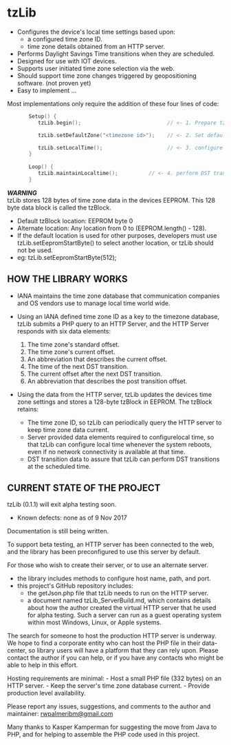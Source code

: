 # tzLib


- Configures the device's local time settings based upon:
	-	a configured time zone ID.
	-	time zone details obtained from an HTTP server.
- Performs Daylight Savings Time transitions when they are scheduled.
- Designed for use with IOT devices.
- Supports user initiated time zone selection via the web.
- Should support time zone changes triggered by geopositioning software. (not proven yet)
- Easy to implement ...

Most implementations only require the addition of these four lines of code:
```cpp		
	   Setup() {
	      tzLib.begin();                         	// <- 1. Prepare tzLib to run

	      tzLib.setDefaultZone("<timezone id>"); 	// <- 2. Set default timezone

	      tzLib.setLocalTime();                  	// <- 3. configure local time   
	   }
		   
	   Loop() {
	      tzLib.maintainLocaltime();          // <- 4. perform DST transitions & keeps time zone data current.
	   }
```
**_WARNING_**  
tzLib stores 128 bytes of time zone data in the devices EEPROM. This 128 byte data block is called the tzBlock.
- 	Default tzBlock location:  EEPROM byte 0
- 	Alternate location:  Any location from 0 to (EEPROM.length() - 128).
- 	If the default location is used for other purposes, developers must use tzLib.setEepromStartByte() to select another location, or tzLib should not be used.
-	eg: tzLib.setEepromStartByte(512);



## HOW THE LIBRARY WORKS 

- IANA maintains the time zone database that communication companies and OS vendors use to manage local time world wide. 

- Using an IANA defined time zone ID as a key to the timezone database, tzLib submits a PHP query to an HTTP Server, and the HTTP Server responds with six data elements:
	1.	The time zone's standard offset. 		
	2.	The time zone's current offset.		
	3.	An abbreviation that describes the current offset.
	4.	The time of the next DST transition.
	5.	The current offset after the next DST transition.
	6.	An abbreviation that describes the post transition offset.

- Using the data from the HTTP server, tzLib updates the devices time zone settings and stores a 128-byte tzBlock in EEPROM. The tzBlock retains:
	- The time zone ID, so tzLib can periodically query the HTTP server to keep time zone data current.
	- Server provided data elements required to configurelocal time, so that tzLib can configure local time whenever the system reboots, even if no network connectivity is available at that time.
	- DST transition data to assure that tzLib can perform DST transitions at the scheduled time. 
		


## CURRENT STATE OF THE PROJECT

tzLib (0.1.1) will exit alpha testing soon.
-	Known defects: none as of 9 Nov 2017
	
Documentation is still being written.
	
To support beta testing, an HTTP server has been connected to the  web, and the library has been preconfigured to use this server by default. 
		
For those who wish to create their server, or to use an alternate server. 
- the library includes methods to configure host name, path, and port.
- this project's GitHub repository includes:
	- the getJson.php file that tzLib needs to run on the HTTP server.
	- a document named tzLib_ServerBuild.md,  which contains details about how the author created the virtual HTTP server that he used for alpha testing. Such a server can run as a guest operating system within most Windows, Linux, or Apple systems. 

The search for someone to host the production HTTP server is underway.  We hope to find a corporate entity who can host the PHP file in their data-center, so library users will have a platform that they can rely upon. Please contact the author if you can help, or if you have any contacts who might be able to help in this effort. 
		
Hosting requirements are minimal: 
	- Host a small PHP file (332 bytes) on an HTTP server.
	- Keep the server's time zone database current.
	- Provide production level availability.
		
Please report any issues, suggestions, and comments to the author and maintainer: rwpalmeribm@gmail.com
	   

Many thanks to Kasper Kamperman for suggesting the move from Java to PHP,
and for helping to assemble the PHP code used in this project.





